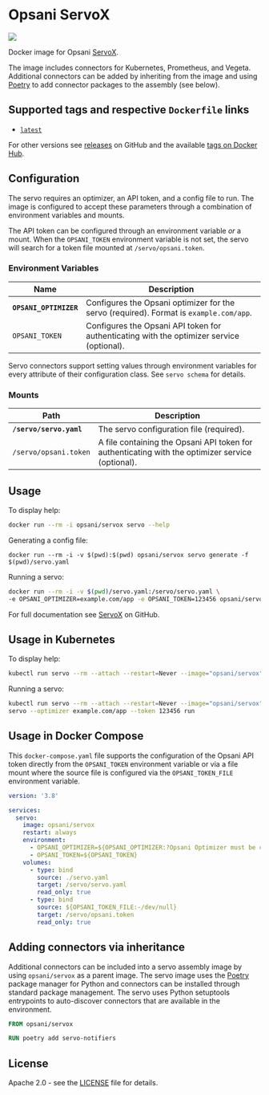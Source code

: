 # Opsani ServoX
[![](https://images.microbadger.com/badges/image/opsani/servox.svg)](https://microbadger.com/images/opsani/servox)

Docker image for Opsani [ServoX](https://github.com/opsani/servox).

The image includes connectors for Kubernetes, Prometheus, and Vegeta. Additional
connectors can be added by inheriting from the image and using [Poetry](https://python-poetry.org/) to add connector packages to the assembly (see below).

## Supported tags and respective `Dockerfile` links

- [`latest`](https://github.com/opsani/servox/blob/master/Dockerfile)

For other versions see [releases](https://github.com/opsani/servox/releases) on GitHub and the available [tags on Docker Hub](https://hub.docker.com/r/opsani/servox/tags/).

## Configuration

The servo requires an optimizer, an API token, and a config file to run. The
image is configured to accept these parameters through a combination of environment
variables and mounts.

The API token can be configured through an environment variable *or* a mount. When
the `OPSANI_TOKEN` environment variable is not set, the servo will search for a
token file mounted at `/servo/opsani.token`.

### Environment Variables

| Name | Description |
|------|-------------|
| **`OPSANI_OPTIMIZER`** | Configures the Opsani optimizer for the servo (required). Format is `example.com/app`. |
| `OPSANI_TOKEN` | Configures the Opsani API token for authenticating with the optimizer service (optional). |

Servo connectors support setting values through environment variables for every
attribute of their configuration class. See `servo schema` for details.

### Mounts

| Path | Description |
|------|-------------|
| **`/servo/servo.yaml`** | The servo configuration file (required). |
| `/servo/opsani.token` | A file containing the Opsani API token for authenticating with the optimizer service (optional). |

## Usage

To display help:
```bash
docker run --rm -i opsani/servox servo --help
```

Generating a config file:
```
docker run --rm -i -v $(pwd):$(pwd) opsani/servox servo generate -f $(pwd)/servo.yaml
```

Running a servo:
```bash
docker run --rm -i -v $(pwd)/servo.yaml:/servo/servo.yaml \
-e OPSANI_OPTIMIZER=example.com/app -e OPSANI_TOKEN=123456 opsani/servox
```

For full documentation see [ServoX](https://github.com/opsani/servox) on GitHub.

## Usage in Kubernetes

To display help:
```bash
kubectl run servo --rm --attach --restart=Never --image="opsani/servox" -- servo --help
```

Running a servo:
```bash
kubectl run servo --rm --attach --restart=Never --image="opsani/servox" -- \
servo --optimizer example.com/app --token 123456 run
```

## Usage in Docker Compose

This `docker-compose.yaml` file supports the configuration of the Opsani API token directly
from the `OPSANI_TOKEN` environment variable or via a file mount where the source file is
configured via the `OPSANI_TOKEN_FILE` environment variable.

```yaml
version: '3.8'

services:
  servo:
    image: opsani/servox
    restart: always
    environment:
      - OPSANI_OPTIMIZER=${OPSANI_OPTIMIZER:?Opsani Optimizer must be configured}
      - OPSANI_TOKEN=${OPSANI_TOKEN}
    volumes:
      - type: bind
        source: ./servo.yaml
        target: /servo/servo.yaml
        read_only: true
      - type: bind
        source: ${OPSANI_TOKEN_FILE:-/dev/null}
        target: /servo/opsani.token
        read_only: true
```

## Adding connectors via inheritance

Additional connectors can be included into a servo assembly image by using `opsani/servox` as a parent
image. The servo image uses the [Poetry](https://python-poetry.org/) package manager for Python and connectors
can be installed through standard package management. The servo uses Python setuptools entrypoints to auto-discover connectors that are available in the environment.

```dockerfile
FROM opsani/servox

RUN poetry add servo-notifiers
```

## License

Apache 2.0 - see the [LICENSE](https://github.com/opsani/servox/blob/master/LICENSE) file for details.
